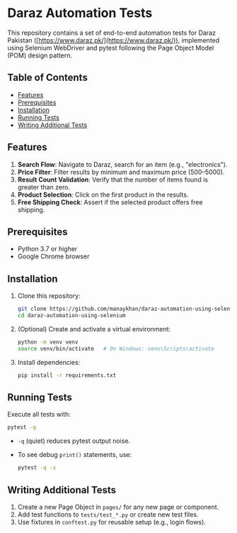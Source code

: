 # Daraz Automation Tests

This repository contains a set of end-to-end automation tests for Daraz Pakistan ([https://www.daraz.pk/](https://www.daraz.pk/)), implemented using Selenium WebDriver and pytest following the Page Object Model (POM) design pattern.

## Table of Contents

* [Features](#features)
* [Prerequisites](#prerequisites)
* [Installation](#installation)
* [Running Tests](#running-tests)
* [Writing Additional Tests](#writing-additional-tests)

## Features

1. **Search Flow**: Navigate to Daraz, search for an item (e.g., "electronics").
2. **Price Filter**: Filter results by minimum and maximum price (500–5000).
3. **Result Count Validation**: Verify that the number of items found is greater than zero.
4. **Product Selection**: Click on the first product in the results.
5. **Free Shipping Check**: Assert if the selected product offers free shipping.

## Prerequisites

* Python 3.7 or higher
* Google Chrome browser

## Installation

1. Clone this repository:

   ```bash
   git clone https://github.com/manaykhan/daraz-automation-using-selenium.git
   cd daraz-automation-using-selenium
   ```

2. (Optional) Create and activate a virtual environment:

   ```bash
   python -m venv venv
   source venv/bin/activate   # On Windows: venv\Scripts\activate
   ```

3. Install dependencies:

   ```bash
   pip install -r requirements.txt
   ```

## Running Tests

Execute all tests with:

```bash
pytest -q
```

* `-q` (quiet) reduces pytest output noise.
* To see debug `print()` statements, use:

  ```bash
  pytest -q -s
  ```

## Writing Additional Tests

1. Create a new Page Object in `pages/` for any new page or component.
2. Add test functions to `tests/test_*.py` or create new test files.
3. Use fixtures in `conftest.py` for reusable setup (e.g., login flows).
